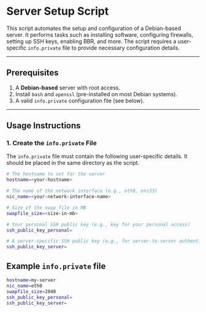 # Server Setup Script

This script automates the setup and configuration of a Debian-based server. It performs tasks such as installing software, configuring firewalls, setting up SSH keys, enabling BBR, and more. The script requires a user-specific `info.private` file to provide necessary configuration details.

---

## Prerequisites
1. A **Debian-based** server with root access.
2. Install `bash` and `openssl` (pre-installed on most Debian systems).
3. A valid `info.private` configuration file (see below).

---

## Usage Instructions

### 1. Create the `info.private` File
The `info.private` file must contain the following user-specific details. It should be placed in the same directory as the script.

```bash
# The hostname to set for the server
hostname=<your-hostname>

# The name of the network interface (e.g., eth0, ens33)
nic_name=<your-network-interface-name>

# Size of the swap file in MB
swapfile_size=<size-in-mb>

# Your personal SSH public key (e.g., key for your personal access)
ssh_public_key_personal=

# A server-specific SSH public key (e.g., for server-to-server authentication)
ssh_public_key_server=
```

## Example `info.private` file 
```bash
hostname=my-server
nic_name=eth0
swapfile_size=2048
ssh_public_key_personal=
ssh_public_key_server=
```
